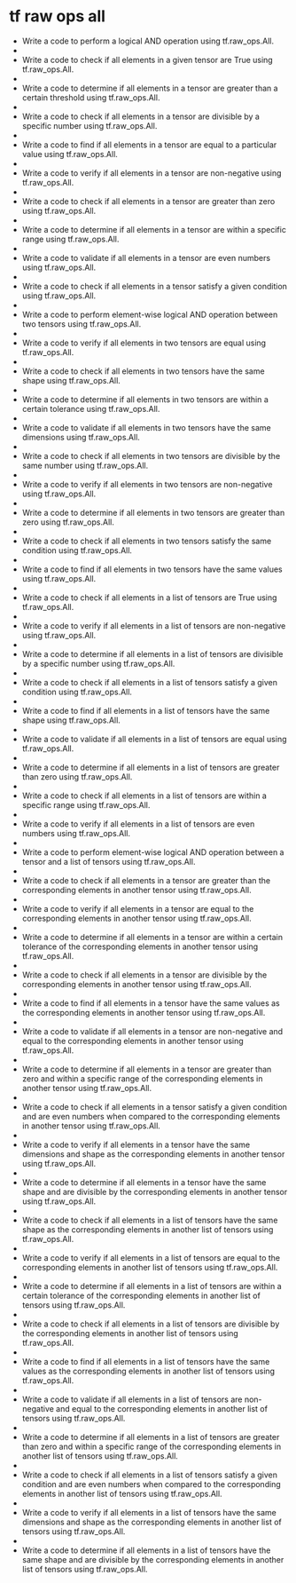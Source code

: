 # tf raw ops all

- Write a code to perform a logical AND operation using tf.raw_ops.All.
- 
- Write a code to check if all elements in a given tensor are True using tf.raw_ops.All.
- 
- Write a code to determine if all elements in a tensor are greater than a certain threshold using tf.raw_ops.All.
- 
- Write a code to check if all elements in a tensor are divisible by a specific number using tf.raw_ops.All.
- 
- Write a code to find if all elements in a tensor are equal to a particular value using tf.raw_ops.All.
- 
- Write a code to verify if all elements in a tensor are non-negative using tf.raw_ops.All.
- 
- Write a code to check if all elements in a tensor are greater than zero using tf.raw_ops.All.
- 
- Write a code to determine if all elements in a tensor are within a specific range using tf.raw_ops.All.
- 
- Write a code to validate if all elements in a tensor are even numbers using tf.raw_ops.All.
- 
- Write a code to check if all elements in a tensor satisfy a given condition using tf.raw_ops.All.
- 
- Write a code to perform element-wise logical AND operation between two tensors using tf.raw_ops.All.
- 
- Write a code to verify if all elements in two tensors are equal using tf.raw_ops.All.
- 
- Write a code to check if all elements in two tensors have the same shape using tf.raw_ops.All.
- 
- Write a code to determine if all elements in two tensors are within a certain tolerance using tf.raw_ops.All.
- 
- Write a code to validate if all elements in two tensors have the same dimensions using tf.raw_ops.All.
- 
- Write a code to check if all elements in two tensors are divisible by the same number using tf.raw_ops.All.
- 
- Write a code to verify if all elements in two tensors are non-negative using tf.raw_ops.All.
- 
- Write a code to determine if all elements in two tensors are greater than zero using tf.raw_ops.All.
- 
- Write a code to check if all elements in two tensors satisfy the same condition using tf.raw_ops.All.
- 
- Write a code to find if all elements in two tensors have the same values using tf.raw_ops.All.
- 
- Write a code to check if all elements in a list of tensors are True using tf.raw_ops.All.
- 
- Write a code to verify if all elements in a list of tensors are non-negative using tf.raw_ops.All.
- 
- Write a code to determine if all elements in a list of tensors are divisible by a specific number using tf.raw_ops.All.
- 
- Write a code to check if all elements in a list of tensors satisfy a given condition using tf.raw_ops.All.
- 
- Write a code to find if all elements in a list of tensors have the same shape using tf.raw_ops.All.
- 
- Write a code to validate if all elements in a list of tensors are equal using tf.raw_ops.All.
- 
- Write a code to determine if all elements in a list of tensors are greater than zero using tf.raw_ops.All.
- 
- Write a code to check if all elements in a list of tensors are within a specific range using tf.raw_ops.All.
- 
- Write a code to verify if all elements in a list of tensors are even numbers using tf.raw_ops.All.
- 
- Write a code to perform element-wise logical AND operation between a tensor and a list of tensors using tf.raw_ops.All.
- 
- Write a code to check if all elements in a tensor are greater than the corresponding elements in another tensor using tf.raw_ops.All.
- 
- Write a code to verify if all elements in a tensor are equal to the corresponding elements in another tensor using tf.raw_ops.All.
- 
- Write a code to determine if all elements in a tensor are within a certain tolerance of the corresponding elements in another tensor using tf.raw_ops.All.
- 
- Write a code to check if all elements in a tensor are divisible by the corresponding elements in another tensor using tf.raw_ops.All.
- 
- Write a code to find if all elements in a tensor have the same values as the corresponding elements in another tensor using tf.raw_ops.All.
- 
- Write a code to validate if all elements in a tensor are non-negative and equal to the corresponding elements in another tensor using tf.raw_ops.All.
- 
- Write a code to determine if all elements in a tensor are greater than zero and within a specific range of the corresponding elements in another tensor using tf.raw_ops.All.
- 
- Write a code to check if all elements in a tensor satisfy a given condition and are even numbers when compared to the corresponding elements in another tensor using tf.raw_ops.All.
- 
- Write a code to verify if all elements in a tensor have the same dimensions and shape as the corresponding elements in another tensor using tf.raw_ops.All.
- 
- Write a code to determine if all elements in a tensor have the same shape and are divisible by the corresponding elements in another tensor using tf.raw_ops.All.
- 
- Write a code to check if all elements in a list of tensors have the same shape as the corresponding elements in another list of tensors using tf.raw_ops.All.
- 
- Write a code to verify if all elements in a list of tensors are equal to the corresponding elements in another list of tensors using tf.raw_ops.All.
- 
- Write a code to determine if all elements in a list of tensors are within a certain tolerance of the corresponding elements in another list of tensors using tf.raw_ops.All.
- 
- Write a code to check if all elements in a list of tensors are divisible by the corresponding elements in another list of tensors using tf.raw_ops.All.
- 
- Write a code to find if all elements in a list of tensors have the same values as the corresponding elements in another list of tensors using tf.raw_ops.All.
- 
- Write a code to validate if all elements in a list of tensors are non-negative and equal to the corresponding elements in another list of tensors using tf.raw_ops.All.
- 
- Write a code to determine if all elements in a list of tensors are greater than zero and within a specific range of the corresponding elements in another list of tensors using tf.raw_ops.All.
- 
- Write a code to check if all elements in a list of tensors satisfy a given condition and are even numbers when compared to the corresponding elements in another list of tensors using tf.raw_ops.All.
- 
- Write a code to verify if all elements in a list of tensors have the same dimensions and shape as the corresponding elements in another list of tensors using tf.raw_ops.All.
- 
- Write a code to determine if all elements in a list of tensors have the same shape and are divisible by the corresponding elements in another list of tensors using tf.raw_ops.All.